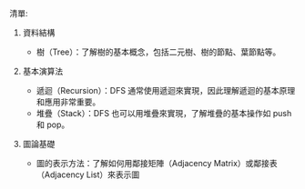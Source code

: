 清單:

1. 資料結構
   - 樹（Tree）：了解樹的基本概念，包括二元樹、樹的節點、葉節點等。

2. 基本演算法
   - 遞迴（Recursion）：DFS 通常使用遞迴來實現，因此理解遞迴的基本原理和應用非常重要。
   - 堆疊（Stack）：DFS 也可以用堆疊來實現，了解堆疊的基本操作如 push 和 pop。

3. 圖論基礎
   - 圖的表示方法：了解如何用鄰接矩陣（Adjacency Matrix）或鄰接表（Adjacency List）來表示圖